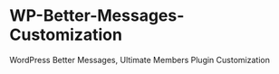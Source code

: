 # WP-Better-Messages-Customization
WordPress Better Messages, Ultimate Members Plugin Customization
